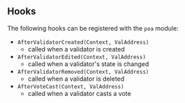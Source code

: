 ## Hooks

The following hooks can be registered with the `poa` module:

- `AfterValidatorCreated(Context, ValAddress)`
    - called when a validator is created
- `AfterValidatorEdited(Context, ValAddress)`
    - called when a validator's state is changed
- `AfterValidatorRemoved(Context, ValAddress)`
    - called when a validator is deleted
- `AfterVoteCast(Context, ValAddress)`
    - called when a validator casts a vote
